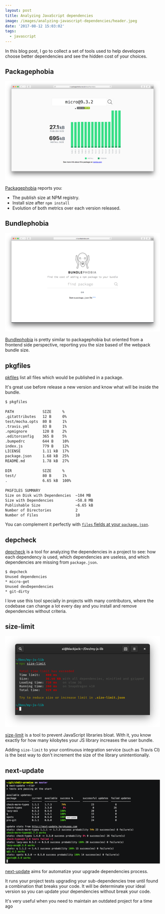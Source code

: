 ```yaml
---
layout: post
title: Analyzing JavaScript dependencies
image: /images/analyzing-javascript-dependencies/header.jpeg
date: '2017-08-12 15:03:02'
tags:
  - javascript
---
```


In this blog post, I go to collect a set of tools used to help developers choose better dependencies and see the hidden cost of your choices.

  
## Packagephobia

![](/images/analyzing-javascript-dependencies/u5wp0lg.png)

[Packagephobia](https://packagephobia.now.sh/) reports you:

- The publish size at NPM registry.
- Install size after `npm install`
- Evolution of both metrics over each version released.

## Bundlephobia

![](/images/analyzing-javascript-dependencies/aqyexpj.png)

[Bundlephobia](https://bundlephobia.com/) is pretty similar to packagephobia but oriented from a frontend side perspective, reporting you the size based of the webpack bundle size.

## pkgfiles

[pkfiles](https://www.npmjs.com/package/pkfiles) list all files which would be published in a package.

It's great use before release a new version and know what will be inside the bundle.

```
$ pkgfiles

PATH             SIZE     %
.gitattributes   12 B     0%
test/mocha.opts  80 B     1%
.travis.yml      83 B     1%
.npmignore       120 B    2%
.editorconfig    365 B    5%
.bumpedrc        644 B    10%
index.js         779 B    12%
LICENSE          1.11 kB  17%
package.json     1.68 kB  25%
README.md        1.78 kB  27%

DIR              SIZE     %
test/            80 B     1%
.                6.65 kB  100%

PKGFILES SUMMARY
Size on Disk with Dependencies  ~104 MB
Size with Dependencies          ~58.8 MB
Publishable Size                ~6.65 kB
Number of Directories           2
Number of Files                 10
```

You can complement it perfectly with [`files` fields at your `package.json`](https://docs.npmjs.com/files/package.json#files).

## depcheck

[depcheck](https://www.npmjs.com/package/depcheck) is a tool for analyzing the dependencies in a project to see: how each dependency is used, which dependencies are useless, and which dependencies are missing from `package.json`.


```
$ depcheck
Unused dependencies
* micro-get
Unused devDependencies
* git-dirty
```

I love use this tool specially in projects with many contributors, where the codebase can change a lot every day and you install and remove dependencies without criteria.

## size-limit

![](/images/analyzing-javascript-dependencies/aisize-limitmainimgexample.png)

[size-limit](https://github.com/ai/size-limit) is a tool to prevent JavaScript libraries bloat. With it, you know exactly for how many kilobytes your JS library increases the user bundle.

Adding `size-limit` to your continuous integration service (such as Travis CI) is the best way to don't increment the size of the library unintentionally.

## next-update

![](/images/analyzing-javascript-dependencies/62wn5b2.png)

[next-update](https://github.com/bahmutov/next-update) aims for automatize your upgrade dependencies process.

It runs your project tests upgrading your sub-dependencies tree until found a combination that breaks your code. It will be determinate your ideal version so you can update your dependencies without break your code.

It's very useful when you need to maintain an outdated project for a time ago

